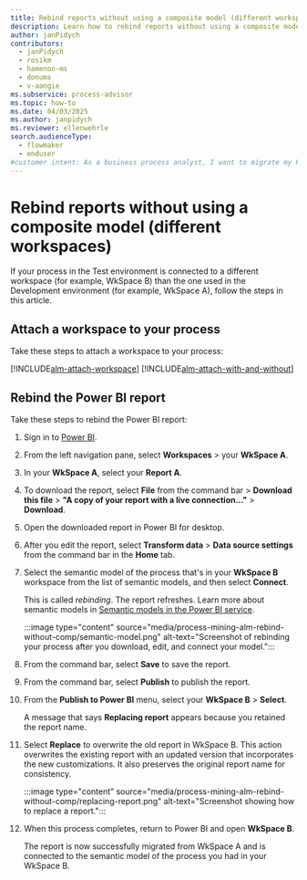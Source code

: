```yaml
---
title: Rebind reports without using a composite model (different workspaces)
description: Learn how to rebind reports without using a composite model if you linked your process to different workspaces.
author: janPidych
contributors:
  - janPidych
  - rosikm
  - hamenon-ms
  - donums
  - v-aangie  
ms.subservice: process-advisor
ms.topic: how-to
ms.date: 04/03/2025
ms.author: janpidych
ms.reviewer: ellenwehrle
search.audienceType: 
  - flowmaker
  - enduser
#customer intent: As a business process analyst, I want to migrate my Process Mining reports from one workspace to another without using a composite model so that the report customizations appear where I need them. 
---
```


# Rebind reports without using a composite model (different workspaces)

If your process in the Test environment is connected to a different workspace (for example, WkSpace B) than the one used in the Development environment (for example, WkSpace A), follow the steps in this article.

## Attach a workspace to your process

Take these steps to attach a workspace to your process:

[!INCLUDE[alm-attach-workspace](./includes/alm-attach-workspace.md)]
[!INCLUDE[alm-attach-with-and-without](./includes/alm-attach-with-and-without.md)]

## Rebind the Power BI report

Take these steps to rebind the Power BI report:

1. Sign in to [Power BI](https://msit.powerbi.com/).
1. From the left navigation pane, select **Workspaces** > your **WkSpace A**.
1. In your **WkSpace A**, select your **Report A**.
1. To download the report, select **File** from the command bar > **Download this file** > **"A copy of your report with a live connection…"** > **Download**.
1. Open the downloaded report in Power BI for desktop.
1. After you edit the report, select **Transform data** > **Data source settings** from the command bar in the **Home** tab.
1. Select the semantic model of the process that's in your **WkSpace B** workspace from the list of semantic models, and then select **Connect**.

    This is called *rebinding*. The report refreshes. Learn more about semantic models in [Semantic models in the Power BI service](/power-bi/connect-data/service-datasets-understand).

    :::image type="content" source="media/process-mining-alm-rebind-without-comp/semantic-model.png" alt-text="Screenshot of rebinding your process after you download, edit, and connect your model.":::

1. From the command bar, select **Save** to save the report.
1. From the command bar, select **Publish** to publish the report. 
1. From the **Publish to Power BI** menu, select your **WkSpace B** > **Select**.

    A message that says **Replacing report** appears because you retained the report name.

1. Select **Replace** to overwrite the old report in WkSpace B. This action overwrites the existing report with an updated version that incorporates the new customizations. It also preserves the original report name for consistency.

    :::image type="content" source="media/process-mining-alm-rebind-without-comp/replacing-report.png" alt-text="Screenshot showing how to replace a report.":::

1. When this process completes, return to Power BI and open **WkSpace B**.

    The report is now successfully migrated from WkSpace A and is connected to the semantic model of the process you had in your WkSpace B.
